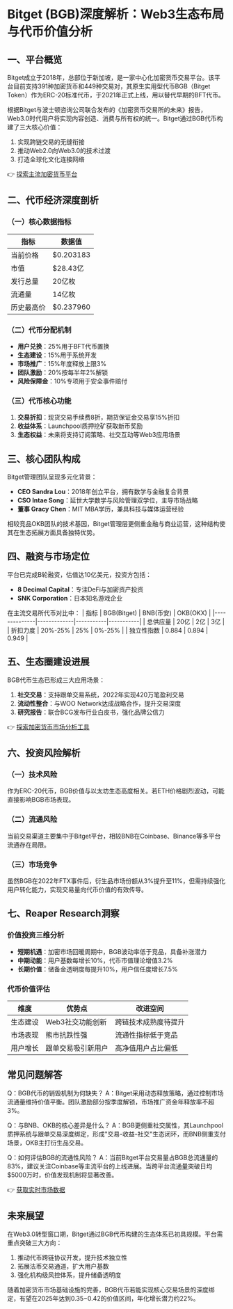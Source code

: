 # Bitget (BGB)深度解析：Web3生态布局与代币价值分析

## 一、平台概览

Bitget成立于2018年，总部位于新加坡，是一家中心化加密货币交易平台。该平台目前支持391种加密货币和449种交易对，其原生实用型代币BGB（Bitget Token）作为ERC-20标准代币，于2021年正式上线，用以替代早期的BFT代币。

根据Bitget与波士顿咨询公司联合发布的《加密货币交易所的未来》报告，Web3.0时代用户将实现内容创造、消费与所有权的统一。Bitget通过BGB代币构建了三大核心价值：
1. 实现跨链交易的无缝衔接
2. 推动Web2.0向Web3.0的技术过渡
3. 打造全球化文化连接网络

👉 [探索主流加密货币平台](https://bit.ly/okx_welcome)

## 二、代币经济深度剖析

### （一）核心数据指标
| 指标                | 数据值               |
|---------------------|---------------------|
| 当前价格            | $0.203183           |
| 市值                | $28.43亿            |
| 发行总量            | 20亿枚              |
| 流通量              | 14亿枚              |
| 历史最高价          | $0.237960           |

### （二）代币分配机制
- **用户兑换**：25%用于BFT代币置换
- **生态建设**：15%用于系统开发
- **市场推广**：15%年度释放上限3%
- **团队激励**：20%按每半年2%解锁
- **风险保障金**：10%专项用于安全事件赔付

### （三）代币核心功能
1. **交易折扣**：现货交易手续费8折，期货保证金交易享15%折扣
2. **收益体系**：Launchpool质押挖矿获取新币奖励
3. **生态权益**：未来将支持订阅策略、社交互动等Web3应用场景

## 三、核心团队构成

Bitget管理团队呈现多元化背景：
- **CEO Sandra Lou**：2018年创立平台，拥有数学与金融复合背景
- **CSO Intae Song**：延世大学数学与风险管理双学位，主导市场战略
- **董事 Gracy Chen**：MIT MBA学历，兼具科技与媒体运营经验

相较竞品OKB团队的技术基因，Bitget管理层更侧重金融与商业运营，这种结构使其在生态拓展方面具备独特优势。

## 四、融资与市场定位

平台已完成B轮融资，估值达10亿美元，投资方包括：
- **8 Decimal Capital**：专注DeFi与加密资产投资
- **SNK Corporation**：日本知名游戏企业

在主流交易所代币对比中：
| 指标         | BGB(Bitget) | BNB(币安) | OKB(OKX)  |
|--------------|-------------|-----------|-----------|
| 总供应量     | 20亿        | 2亿       | 3亿       |
| 折扣力度     | 20%-25%     | 25%       | 0%-25%    |
| 独立性指数   | 0.884       | 0.894     | 0.949     |

## 五、生态圈建设进展

BGB代币生态已形成三大应用场景：
1. **社交交易**：支持跟单交易系统，2022年实现420万笔盈利交易
2. **流动性整合**：与WOO Network达成战略合作，提升交易深度
3. **研究报告**：联合BCG发布行业白皮书，强化品牌公信力

👉 [探索加密货币市场分析工具](https://bit.ly/okx_welcome)

## 六、投资风险解析

### （一）技术风险
作为ERC-20代币，BGB价值与以太坊生态高度相关。若ETH价格剧烈波动，可能直接影响BGB市场表现。

### （二）流通风险
当前交易渠道主要集中于Bitget平台，相较BNB在Coinbase、Binance等多平台流通存在局限。

### （三）市场竞争
虽然BGB在2022年FTX事件后，衍生品市场份额从3%提升至11%，但需持续强化用户转化能力，实现交易量向代币价值的有效传导。

## 七、Reaper Research洞察

### 价值投资三维分析
- **短期机遇**：加密市场回暖周期中，BGB波动率低于竞品，具备补涨潜力
- **中期动能**：用户基数每增长10%，代币市值理论增值3.2%
- **长期价值**：储备金透明度每提升10%，用户信任度增长7.5%

### 代币价值评估
| 维度         | 优势点                  | 改进空间              |
|--------------|-------------------------|-----------------------|
| 生态建设     | Web3社交功能创新        | 跨链技术成熟度待提升  |
| 市场表现     | 熊市抗跌性强            | 流通性指标低于竞品    |
| 用户增长     | 跟单交易吸引新用户      | 高净值用户占比偏低    |

## 常见问题解答

Q：BGB代币的销毁机制为何缺失？
A：Bitget采用动态释放策略，通过控制市场流通量维持价值平衡。团队激励部分按季度解锁，市场推广资金年释放率不超3%。

Q：与BNB、OKB的核心差异是什么？
A：BGB更侧重社交属性，其Launchpool质押系统与跟单交易深度绑定，形成"交易-收益-社交"生态闭环，而BNB侧重支付场景，OKB主打衍生品交易。

Q：如何评估BGB的流通性风险？
A：当前Bitget平台交易量占BGB总流通量的83%，建议关注Coinbase等主流平台的上线进展。当跨平台流通量突破日均$5000万时，价值发现机制将显著改善。

👉 [获取实时市场数据](https://bit.ly/okx_welcome)

## 未来展望

在Web3.0转型窗口期，Bitget通过BGB代币构建的生态体系已初具规模。平台需重点突破三大方向：
1. 推动代币跨链协议开发，提升技术独立性
2. 拓展法币交易通道，扩大用户基数
3. 强化机构级风控体系，提升储备透明度

随着加密货币市场基础设施的完善，BGB代币若能实现核心交易场景的深度绑定，有望在2025年达到$0.35-$0.42的价值区间，年化增长潜力约22%。
